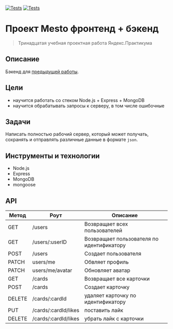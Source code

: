 [![Tests](https://github.com/eoneof-yap/express-mesto-gha/actions/workflows/tests-13-sprint.yml/badge.svg)](https://github.com/eoneof-yap/express-mesto-gha/actions/workflows/tests-13-sprint.yml) [![Tests](https://github.com/eoneof-yap/express-mesto-gha/actions/workflows/tests-14-sprint.yml/badge.svg)](https://github.com/eoneof-yap/express-mesto-gha/actions/workflows/tests-14-sprint.yml)

# Проект Mesto фронтенд + бэкенд

> Тринадцатая учебная проектная работа Яндекс.Практикума

## Описание

Бэкенд для [предыдущей работы](https://github.com/eoneof-yap/mesto-react-auth).

## Цели

- научится работать со стеком Node.js + Express + MongoDB
- научится обрабатывать запросы к серверу, в том числе ошибочные

## Задачи

Написать полностью рабочий сервер, который может получать, сохранять и отправлять различные данные в формате `json`.

## Инструменты и технологии

- Node.js
- Express
- MongoDB
- mongoose

## API

| Метод  | Роут                 | Описание                                  |
| ------ | -------------------- | ----------------------------------------- |
| GET    | /users               | Возвращает всех пользователей             |
| GET    | /users/:userID       | Возвращает пользователя по идентификатору |
| POST   | /users               | Создает пользователя                      |
| PATCH  | users/me             | Обвляет профиль                           |
| PATCH  | users/me/avatar      | Обновляет аватар                          |
| GET    | /cards               | Возвращает все карточки                   |
| POST   | /cards               | Создает карточку                          |
| DELETE | /cards/:cardId       | удаляет карточку по идентификатору        |
| PUT    | /cards/:cardId/likes | поставить лайк                            |
| DELETE | /cards/:cardId/likes | убрать лайк с карточки                    |
